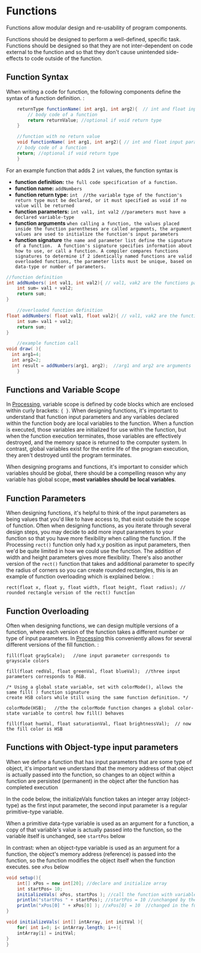 # Functions

Functions allow modular design and re-usability of program components.

Functions should be designed to perform a well-defined, specific task. Functions should be designed so that they are not inter-dependent on code external to the function and so that they don't cause unintended side-effects to code outside of the function.

## Function Syntax

When writing a code for function, the following components define the syntax of a function definition. :

```java
    returnType functionName( int arg1, int arg2){  // int and float input parameters 
        // body code of a function
        return returnValue; //optional if void return type
    }

    //function with no return value
    void functionName( int arg1, int arg2){ // int and float input parameters 
    // body code of a function
    return; //optional if void return type
    }
```

For an example function that adds 2 `int` values, the function syntax is

* **function definition:** `the full code specification of a function.`
* **function name:** `addNumbers`
* **function return type:** `int  //the variable type of the function's return type must be declared, or it must specified as void if no value will be returned`
* **function parameters:** `int val1, int val2 //parameters must have a declared variable-type` 
* **function arguments** `when calling a function, the values placed inside the function parentheses are called arguments, the argument values are used to initialize the function's input parameters`
* **function signature** `the name and parameter list define the signature of a function.  A function's signature specifies information about how to use, or call a function. A compiler compares functions signatures to determine if 2 identically named functions are valid overloaded functions, the parameter lists must be unique, based on data-type or number of parameters.`  

```java
//function definition
int addNumbers( int val1, int val2){ // val1, vak2 are the functions parameters 
    int sum= val1 + val2;
    return sum;
}

    //overloaded function definition
float addNumbers( float val1, float val2){ // val1, vak2 are the functions parameters 
    int sum= val1 + val2;  
    return sum;
}

    //example function call 
void draw( ){
  int arg1=4;
  int arg2=2;
  int result = addNumbers(arg1, arg2);  //arg1 and arg2 are arguments
    }
```

## Functions and Variable Scope

In [Processing](http://processing.org), variable scope is defined by code blocks which are enclosed within curly brackets: `{ }`. When designing functions, it's important to understand that function input parameters and any variables declared within the function body are local variables to the function. When a function is executed, those variables are initialized for use within the function, but when the function execution terminates, those variables are effectively destroyed, and the memory space is returned to the computer system. In contrast, global variables exist for the entire life of the program execution, they aren't destroyed until the program terminates.

When designing programs and functions, it's important to consider which variables should be global, there should be a compelling reason why any variable has global scope, **most variables should be local variables**.

## Function Parameters

When designing functions, it's helpful to think of the input parameters as being values that you'd like to have access to, that exist outside the scope of function. Often when designing functions, as you iterate through several design steps, you may decide to add more input parameters to your function so that you have more flexibility when calling the function. If the Processing `rect()` function only had x,y position as input parameters, then we'd be quite limited in how we could use the function. The addition of width and height parameters gives more flexibility. There's also another version of the `rect()` function that takes and additional parameter to specify the radius of corners so you can create rounded rectangles, this is an example of function overloading which is explained below. :

```text
rect(float x, float y, float width, float height, float radius); // rounded rectangle version of the rect() function
```

## Function Overloading

Often when designing functions, we can design multiple versions of a function, where each version of the function takes a different number or type of input parameters. In [Processing](http://processing.org) this conveniently allows for several different versions of the fill function. :

```text
fill(float grayScale);   //one input parameter corresponds to grayscale colors

fill(float redVal, float greenVal, float blueVal);  //three input parameters corresponds to RGB.

/* Using a global state variable, set with colorMode(), allows the same fill( ) function signature 
create HSB colors while still using the same function definition. */

colorMode(HSB);   //the the colorMode function changes a global color-state variable to control how fill() behaves

fill(float hueVal, float saturationVal, float brightnessVal);  // now the fill color is HSB
```

## Functions with Object-type input parameters

When we define a function that has input parameters that are some type of object, it's important we understand that the memory address of that object is actually passed into the function, so changes to an object within a function are persisted \(permanent\) in the object after the function has completed execution

In the code below, the initializeVals function takes an integer array \(object-type\) as the first input parameter, the second input parameter is a regular primitive-type variable.

When a primitive data-type variable is used as an argument for a function, a copy of that variable's value is actually passed into the function, so the variable itself is unchanged, see `startPos` below

In contrast: when an object-type variable is used as an argument for a function, the object's memory address \(reference\) is passed into the function, so the function modifies the object itself when the function executes. see `xPos` below

```java
void setup(){
    int[] xPos = new int[20]; //declare and initialize array
    int startPos= 10;
    initializeVals( xPos, startPos ); //call the function with variable arguments
    println("startPos " + startPos); //startPos = 10 //unchanged by the function execution
    println("xPos[0] " + xPos[0] ); //xPos[0] = 10  //changed in the function execution
}

void initializeVals( int[] intArray, int initVal ){
    for( int i=0; i< intArray.length; i++){
    intArray[i] = initVal;
}
}
```

